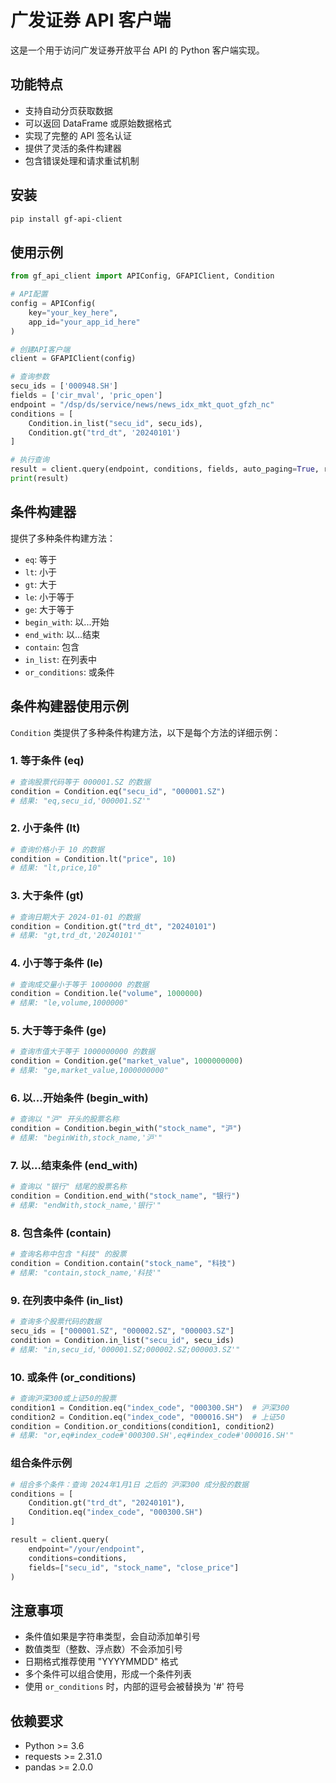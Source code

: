 # 广发证券 API 客户端

这是一个用于访问广发证券开放平台 API 的 Python 客户端实现。

## 功能特点

- 支持自动分页获取数据
- 可以返回 DataFrame 或原始数据格式
- 实现了完整的 API 签名认证
- 提供了灵活的条件构建器
- 包含错误处理和请求重试机制

## 安装

```bash
pip install gf-api-client
```

## 使用示例

```python
from gf_api_client import APIConfig, GFAPIClient, Condition

# API配置
config = APIConfig(
    key="your_key_here",
    app_id="your_app_id_here"
)

# 创建API客户端
client = GFAPIClient(config)

# 查询参数
secu_ids = ['000948.SH']
fields = ['cir_mval', 'pric_open']
endpoint = "/dsp/ds/service/news/news_idx_mkt_quot_gfzh_nc"
conditions = [
    Condition.in_list("secu_id", secu_ids),
    Condition.gt("trd_dt", '20240101')
]

# 执行查询
result = client.query(endpoint, conditions, fields, auto_paging=True, return_dataframe=True)
print(result)
```

## 条件构建器

提供了多种条件构建方法：

- `eq`: 等于
- `lt`: 小于
- `gt`: 大于
- `le`: 小于等于
- `ge`: 大于等于
- `begin_with`: 以...开始
- `end_with`: 以...结束
- `contain`: 包含
- `in_list`: 在列表中
- `or_conditions`: 或条件

## 条件构建器使用示例

`Condition` 类提供了多种条件构建方法，以下是每个方法的详细示例：

### 1. 等于条件 (eq)
```python
# 查询股票代码等于 000001.SZ 的数据
condition = Condition.eq("secu_id", "000001.SZ")
# 结果: "eq,secu_id,'000001.SZ'"
```

### 2. 小于条件 (lt)
```python
# 查询价格小于 10 的数据
condition = Condition.lt("price", 10)
# 结果: "lt,price,10"
```

### 3. 大于条件 (gt)
```python
# 查询日期大于 2024-01-01 的数据
condition = Condition.gt("trd_dt", "20240101")
# 结果: "gt,trd_dt,'20240101'"
```

### 4. 小于等于条件 (le)
```python
# 查询成交量小于等于 1000000 的数据
condition = Condition.le("volume", 1000000)
# 结果: "le,volume,1000000"
```

### 5. 大于等于条件 (ge)
```python
# 查询市值大于等于 1000000000 的数据
condition = Condition.ge("market_value", 1000000000)
# 结果: "ge,market_value,1000000000"
```

### 6. 以...开始条件 (begin_with)
```python
# 查询以 "沪" 开头的股票名称
condition = Condition.begin_with("stock_name", "沪")
# 结果: "beginWith,stock_name,'沪'"
```

### 7. 以...结束条件 (end_with)
```python
# 查询以 "银行" 结尾的股票名称
condition = Condition.end_with("stock_name", "银行")
# 结果: "endWith,stock_name,'银行'"
```

### 8. 包含条件 (contain)
```python
# 查询名称中包含 "科技" 的股票
condition = Condition.contain("stock_name", "科技")
# 结果: "contain,stock_name,'科技'"
```

### 9. 在列表中条件 (in_list)
```python
# 查询多个股票代码的数据
secu_ids = ["000001.SZ", "000002.SZ", "000003.SZ"]
condition = Condition.in_list("secu_id", secu_ids)
# 结果: "in,secu_id,'000001.SZ;000002.SZ;000003.SZ'"
```

### 10. 或条件 (or_conditions)
```python
# 查询沪深300或上证50的股票
condition1 = Condition.eq("index_code", "000300.SH")  # 沪深300
condition2 = Condition.eq("index_code", "000016.SH")  # 上证50
condition = Condition.or_conditions(condition1, condition2)
# 结果: "or,eq#index_code#'000300.SH',eq#index_code#'000016.SH'"
```

### 组合条件示例
```python
# 组合多个条件：查询 2024年1月1日 之后的 沪深300 成分股的数据
conditions = [
    Condition.gt("trd_dt", "20240101"),
    Condition.eq("index_code", "000300.SH")
]

result = client.query(
    endpoint="/your/endpoint",
    conditions=conditions,
    fields=["secu_id", "stock_name", "close_price"]
)
```

## 注意事项

- 条件值如果是字符串类型，会自动添加单引号
- 数值类型（整数、浮点数）不会添加引号
- 日期格式推荐使用 "YYYYMMDD" 格式
- 多个条件可以组合使用，形成一个条件列表
- 使用 `or_conditions` 时，内部的逗号会被替换为 '#' 符号

## 依赖要求

- Python >= 3.6
- requests >= 2.31.0
- pandas >= 2.0.0


